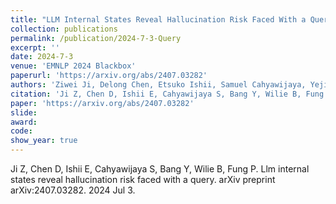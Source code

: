 ```yaml
---
title: "LLM Internal States Reveal Hallucination Risk Faced With a Query"
collection: publications
permalink: /publication/2024-7-3-Query
excerpt: ''
date: 2024-7-3
venue: 'EMNLP 2024 Blackbox'
paperurl: 'https://arxiv.org/abs/2407.03282'
authors: 'Ziwei Ji, Delong Chen, Etsuko Ishii, Samuel Cahyawijaya, Yejin Bang, Bryan Wilie, Pascale Fung'
citation: 'Ji Z, Chen D, Ishii E, Cahyawijaya S, Bang Y, Wilie B, Fung P. Llm internal states reveal hallucination risk faced with a query. arXiv preprint arXiv:2407.03282. 2024 Jul 3.'
paper: 'https://arxiv.org/abs/2407.03282'
slide:
award:
code:
show_year: true
---
```


Ji Z, Chen D, Ishii E, Cahyawijaya S, Bang Y, Wilie B, Fung P. Llm internal states reveal hallucination risk faced with a query. arXiv preprint arXiv:2407.03282. 2024 Jul 3.
 